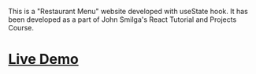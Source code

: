 This is a "Restaurant Menu" website developed with useState hook. It has been developed as a part of John Smilga's React Tutorial and Projects Course.

# [Live Demo](https://menu-with-react-pjpn.vercel.app/)

